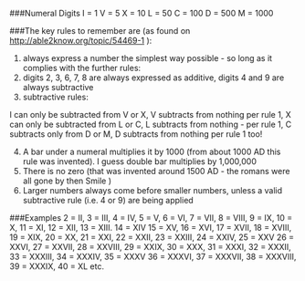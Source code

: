 ###Numeral Digits
I = 1
V = 5
X = 10
L = 50
C = 100
D = 500
M = 1000


###The key rules to remember are (as found on http://able2know.org/topic/54469-1 ):

1. always express a number the simplest way possible - so long as it complies with the further rules:
2. digits 2, 3, 6, 7, 8 are always expressed as additive, digits 4 and 9 are always subtractive
3. subtractive rules:

I can only be subtracted from V or X,
V subtracts from nothing per rule 1, 
X can only be subtracted from L or C,
L subtracts from nothing - per rule 1,
C subtracts only from D or M,
D subtracts from nothing per rule 1 too!

4. A bar under a numeral multiplies it by 1000 (from about 1000 AD this rule was invented). I guess double bar multiplies by 1,000,000 
5. There is no zero (that was invented around 1500 AD - the romans were all gone by then Smile ) 
6. Larger numbers always come before smaller numbers, unless a valid subtractive rule (i.e. 4 or 9) are being applied 

###Examples
2 = II, 3 = III, 4 = IV, 5 = V, 6 = VI, 7 = VII, 8 = VIII, 9 = IX, 10 = X, 11 = XI, 12 = XII, 13 = XIII. 14 = XIV
15 = XV, 16 = XVI, 17 = XVII, 18 = XVIII, 19 = XIX, 20 = XX, 21 = XXI, 22 = XXII, 23 = XXIII, 24 = XXIV, 25 = XXV
26 = XXVI, 27 = XXVII, 28 = XXVIII, 29 = XXIX, 30 = XXX, 31 = XXXI, 32 = XXXII, 33 = XXXIII, 34 = XXXIV, 35 = XXXV
36 = XXXVI, 37 = XXXVII, 38 = XXXVIII, 39 = XXXIX, 40 = XL etc.


